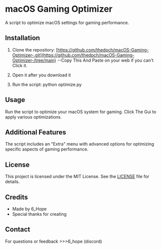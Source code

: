 # macOS Gaming Optimizer

A script to optimize macOS settings for gaming performance.

## Installation

1. Clone the repository:
[https://github.com/thedpch/macOS-Gaming-Optimizer-.git](https://github.com/thedpch/macOS-Gaming-Optimizer-/tree/main)  --Copy This And Paste on your web if you can't Click it.

2. Open it after you download it 

3. Run the script:
python optimize.py


## Usage

Run the script to optimize your macOS system for gaming. Click The Gui to apply various optimizations.

## Additional Features

The script includes an "Extra" menu with advanced options for optimizing specific aspects of gaming performance.

## License

This project is licensed under the MIT License. See the [LICENSE](LICENSE) file for details.

## Credits

- Made by 6_Hope
- Special thanks for creating

## Contact

For questions or feedback >>>6_hope (discord)
